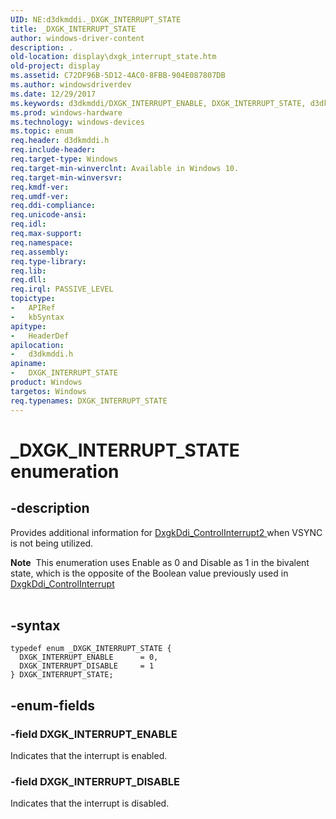 ```yaml
---
UID: NE:d3dkmddi._DXGK_INTERRUPT_STATE
title: _DXGK_INTERRUPT_STATE
author: windows-driver-content
description: .
old-location: display\dxgk_interrupt_state.htm
old-project: display
ms.assetid: C72DF96B-5D12-4AC0-8FBB-904E087807DB
ms.author: windowsdriverdev
ms.date: 12/29/2017
ms.keywords: d3dkmddi/DXGK_INTERRUPT_ENABLE, DXGK_INTERRUPT_STATE, d3dkmddi/DXGK_INTERRUPT_DISABLE, DXGK_INTERRUPT_STATE enumeration [Display Devices], d3dkmddi/DXGK_INTERRUPT_STATE, DXGK_INTERRUPT_ENABLE, _DXGK_INTERRUPT_STATE, display.dxgk_interrupt_state, DXGK_INTERRUPT_DISABLE
ms.prod: windows-hardware
ms.technology: windows-devices
ms.topic: enum
req.header: d3dkmddi.h
req.include-header: 
req.target-type: Windows
req.target-min-winverclnt: Available in Windows 10.
req.target-min-winversvr: 
req.kmdf-ver: 
req.umdf-ver: 
req.ddi-compliance: 
req.unicode-ansi: 
req.idl: 
req.max-support: 
req.namespace: 
req.assembly: 
req.type-library: 
req.lib: 
req.dll: 
req.irql: PASSIVE_LEVEL
topictype: 
-	APIRef
-	kbSyntax
apitype: 
-	HeaderDef
apilocation: 
-	d3dkmddi.h
apiname: 
-	DXGK_INTERRUPT_STATE
product: Windows
targetos: Windows
req.typenames: DXGK_INTERRUPT_STATE
---
```


# _DXGK_INTERRUPT_STATE enumeration


## -description


Provides additional information for <a href="..\d3dkmddi\nc-d3dkmddi-dxgkddi_controlinterrupt2.md">DxgkDdi_ControlInterrupt2 </a>when VSYNC is not being utilized.
<div class="alert"><b>Note</b>  This enumeration uses Enable as 0 and Disable as 1 in the bivalent state, which is the opposite of the Boolean value previously used in <a href="..\d3dkmddi\nc-d3dkmddi-dxgkddi_controlinterrupt.md">DxgkDdi_ControlInterrupt</a>
</div><div> </div>

## -syntax


````
typedef enum _DXGK_INTERRUPT_STATE { 
  DXGK_INTERRUPT_ENABLE      = 0,
  DXGK_INTERRUPT_DISABLE     = 1
} DXGK_INTERRUPT_STATE;
````


## -enum-fields




### -field DXGK_INTERRUPT_ENABLE

Indicates that the interrupt is enabled.


### -field DXGK_INTERRUPT_DISABLE

Indicates that the interrupt is disabled.

